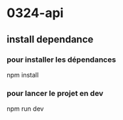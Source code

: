# 0324-api

## install dependance

### pour installer les dépendances

npm install

### pour lancer le projet en dev

npm run dev
